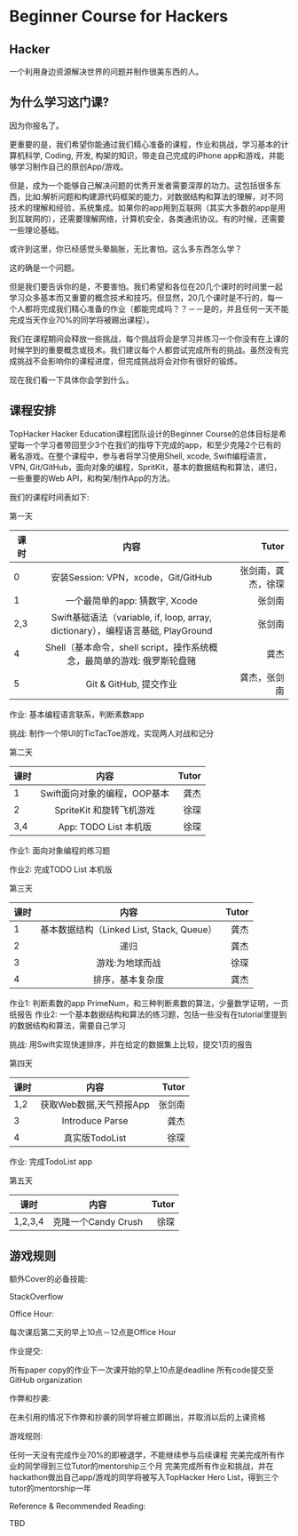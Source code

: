 # Beginner Course for Hackers

## Hacker

一个利用身边资源解决世界的问题并制作很美东西的人。

## 为什么学习这门课?

因为你报名了。

更重要的是，我们希望你能通过我们精心准备的课程，作业和挑战，学习基本的计算机科学, Coding, 开发, 构架的知识，带走自己完成的iPhone app和游戏，并能够学习制作自己的原创App/游戏。

但是，成为一个能够自己解决问题的优秀开发者需要深厚的功力。这包括很多东西，比如:解析问题和构建源代码框架的能力，对数据结构和算法的理解，对不同技术的理解和经验，系统集成。如果你的app用到互联网（其实大多数的app是用到互联网的），还需要理解网络，计算机安全，各类通讯协议。有的时候，还需要一些理论基础。

或许到这里，你已经感觉头晕脑胀，无比害怕。这么多东西怎么学？

这的确是一个问题。

但是我们要告诉你的是，不要害怕。我们希望和各位在20几个课时的时间里一起学习众多基本而又重要的概念技术和技巧。但显然，20几个课时是不行的，每一个人都将完成我们精心准备的作业（都能完成吗？？－－是的，并且任何一天不能完成当天作业70%的同学将被踢出课程）。

我们在课程期间会释放一些挑战，每个挑战将会是学习并练习一个你没有在上课的时候学到的重要概念或技术。我们建议每个人都尝试完成所有的挑战。虽然没有完成挑战不会影响你的课程进度，但完成挑战将会对你有很好的锻炼。

现在我们看一下具体你会学到什么。

## 课程安排

TopHacker Hacker Education课程团队设计的Beginner Course的总体目标是希望每一个学习者带回至少3个在我们的指导下完成的app，和至少克隆2个已有的著名游戏。在整个课程中，参与者将学习使用Shell, xcode, Swift编程语言，VPN, Git/GitHub，面向对象的编程，SpritKit，基本的数据结构和算法，递归，一些重要的Web API，和构架/制作App的方法。

我们的课程时间表如下:

第一天

| 课时        | 内容           | Tutor  |
| ------------- |:-------------:| -----:|
| 0      | 安装Session: VPN，xcode，Git/GitHub | 张剑南，龚杰，徐琛 |
| 1      | 一个最简单的app: 猜数字, Xcode      |   张剑南 |
| 2,3 | Swift基础语法（variable, if, loop, array, dictionary），编程语言基础, PlayGround      |    张剑南 |
| 4 | Shell（基本命令，shell script，操作系统概念，最简单的游戏: 俄罗斯轮盘赌 | 龚杰|
| 5 | Git & GitHub, 提交作业 | 龚杰，张剑南 |

作业: 基本编程语言联系，判断素数app

挑战: 制作一个带UI的TicTacToe游戏，实现两人对战和记分

第二天

| 课时        | 内容           | Tutor  |
| ------------- |:-------------:| -----:|
| 1      | Swift面向对象的编程，OOP基本 | 龚杰 |
| 2      | SpriteKit 和旋转飞机游戏      |   徐琛 |
| 3,4 | App: TODO List 本机版      |    徐琛 |

作业1: 面向对象编程的练习题

作业2: 完成TODO List 本机版

第三天

| 课时        | 内容           | Tutor  |
| ------------- |:-------------:| -----:|
| 1      | 基本数据结构（Linked List, Stack, Queue） | 龚杰 |
| 2      | 递归      |   龚杰 |
| 3 | 游戏:为地球而战      |    徐琛 |
| 4 | 排序，基本复杂度      |    龚杰 |

作业1: 判断素数的app PrimeNum，和三种判断素数的算法，少量数学证明，一页纸报告
作业2: 一个基本数据结构和算法的练习题，包括一些没有在tutorial里提到的数据结构和算法，需要自己学习

挑战: 用Swift实现快速排序，并在给定的数据集上比较，提交1页的报告

第四天

| 课时        | 内容           | Tutor  |
| ------------- |:-------------:| -----:|
| 1,2      | 获取Web数据,天气预报App      |   张剑南 |
| 3 | Introduce Parse      |    龚杰 |
| 4 | 真实版TodoList     |    徐琛 |

作业: 完成TodoList app

第五天

| 课时        | 内容           | Tutor  |
| ------------- |:-------------:| -----:|
| 1,2,3,4      | 克隆一个Candy Crush | 徐琛 |

## 游戏规则

额外Cover的必备技能:

StackOverflow

Office Hour:

每次课后第二天的早上10点－12点是Office Hour

作业提交:

所有paper copy的作业下一次课开始的早上10点是deadline
所有code提交至GitHub organization

作弊和抄袭:

在未引用的情况下作弊和抄袭的同学将被立即踢出，并取消以后的上课资格

游戏规则:

任何一天没有完成作业70%的即被退学，不能继续参与后续课程
完美完成所有作业的同学得到三位Tutor的mentorship三个月
完美完成所有作业和挑战，并在hackathon做出自己app/游戏的同学将被写入TopHacker Hero List，得到三个tutor的mentorship一年

Reference & Recommended Reading:

TBD


